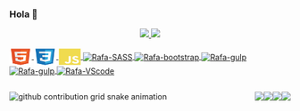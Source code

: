 ### Hola 👋

<div align="center">
  <a href="https://github.com/planate">
  <img height="160em" src="https://stats-planate.vercel.app/api?username=planate&PAT_1&show_icons=true&theme=radical&include_all_commits=true&count_private=true"/>
  <img height="160em" src="https://stats-planate.vercel.app/api/top-langs/?username=planate&PAT_1&layout=compact&langs_count=7&theme=radical"/>
</div>

<div style="display: inline_block"><br>
  <img align="center" alt="Rafa-HTML" height="30" width="40" src="https://raw.githubusercontent.com/devicons/devicon/master/icons/html5/html5-original.svg">
  <img align="center" alt="Rafa-CSS" height="30" width="40" src="https://raw.githubusercontent.com/devicons/devicon/master/icons/css3/css3-original.svg">
  <img align="center" alt="Rafa-JS" height="30" width="40" src="https://raw.githubusercontent.com/devicons/devicon/master/icons/javascript/javascript-plain.svg">
  <img align="center" alt="Rafa-SASS" height="30" width="40" src="https://cdn.jsdelivr.net/gh/devicons/devicon/icons/sass/sass-original.svg" />
  <img align="center" alt="Rafa-bootstrap" height="30" width="40" src="https://cdn.jsdelivr.net/gh/devicons/devicon/icons/bootstrap/bootstrap-plain.svg" />  
  <img align="center" alt="Rafa-gulp" height="30" width="40" src="https://cdn.jsdelivr.net/gh/devicons/devicon/icons/gulp/gulp-plain.svg" />
  <img align="center" alt="Rafa-gulp" height="30" width="40" src="https://cdn.jsdelivr.net/gh/devicons/devicon/icons/figma/figma-original.svg" />
          
          
          
          
  <img align="center" alt="Rafa-VScode" height="30" width="40" src="https://cdn.jsdelivr.net/gh/devicons/devicon/icons/vscode/vscode-original.svg" />         
<!--   <img align="right" alt="Rafa-pic" height="150" style="border-radius:50px;" src="https://media.discordapp.net/attachments/639956127056134178/890373478988013628/Publicacoes_Instagram_1_1.png?width=676&height=676"> -->
</div>
  
  ##
 
<div> 
  <a href = "mailto:andrey.kovpak.01@gmail.com"><img align="right" src="https://img.shields.io/badge/Gmail-D14836?style=for-the-badge&logo=gmail&logoColor=white" target="_blank"></a>
  <a href="https://www.linkedin.com/in/andrew-kovpak-front-end-developer" target="_blank"><img align="right"  src="https://img.shields.io/badge/LinkedIn-0077B5?style=for-the-badge&logo=linkedin&logoColor=white" target="_blank"></a>
  <a href="https://www.facebook.com/andrewkovpak" target="_blank"><img align="right"  src="https://img.shields.io/badge/Facebook-1877F2?style=for-the-badge&logo=facebook&logoColor=white" target="_blank"></a>
  <a href="https://t.me/Andreveloper" target="_blank"><img align="right" src="https://img.shields.io/badge/Telegram-2CA5E0?style=for-the-badge&logo=telegram&logoColor=white" target="_blank"></a>



 
</div>



  <source
    media="(prefers-color-scheme: dark)"
    srcset="https://github.com/Andrew-devcoder/Andrew-devcoder/output/github-contribution-grid-snake-dark.svg"
  />
  <source
    media="(prefers-color-scheme: light)"
    srcset="https://github.com/Andrew-devcoder/Andrew-devcoder/output/github-contribution-grid-snake.svg"
  />
  <img
    alt="github contribution grid snake animation"
    src="https://github.com/Andrew-devcoder/Andrew-devcoder/output/github-contribution-grid-snake.svg"
  />

